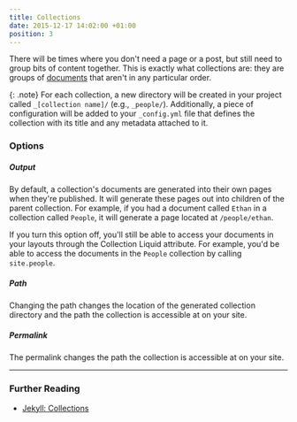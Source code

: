 ```yaml
---
title: Collections
date: 2015-12-17 14:02:00 +01:00
position: 3
---
```


There will be times where you don't need a page or a post, but still need to group bits of content together. This is exactly what collections are: they are groups of [documents](/content/documents/) that aren't in any particular order.

{: .note}
For each collection, a new directory will be created in your project called `_[collection name]/` (e.g., `_people/`). Additionally, a piece of configuration will be added to your `_config.yml` file that defines the collection with its title and any metadata attached to it.


### Options

##### Output

By default, a collection's documents are generated into their own pages when they're published. It will generate these pages out into children of the parent collection. For example, if you had a document called `Ethan` in a collection called `People`, it will generate a page located at `/people/ethan`.

If you turn this option off, you'll still be able to access your documents in your layouts through the Collection Liquid attribute. For example, you'd be able to access the documents in the `People` collection by calling `site.people`.

##### Path

Changing the path changes the location of the generated collection directory and the path the collection is accessible at on your site.

##### Permalink

The permalink changes the path the collection is accessible at on your site.

---

### Further Reading

- [Jekyll: Collections](http://jekyllrb.com/docs/collections/)

